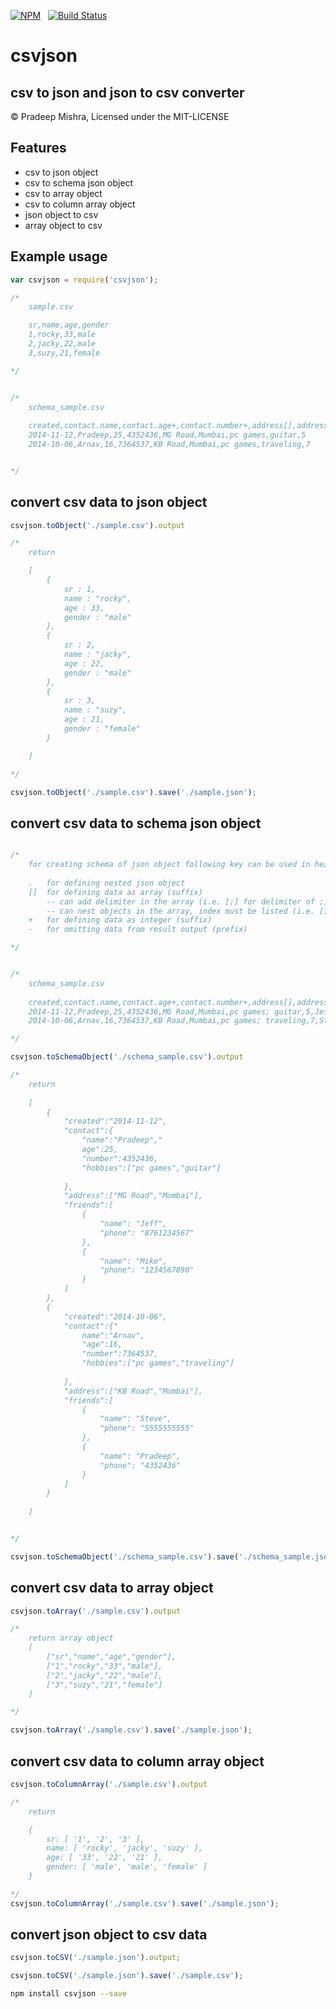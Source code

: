 [![NPM](https://nodei.co/npm/csvjson.svg?downloads=true&downloadRank=true)](https://nodei.co/npm/csvjson/)&nbsp;&nbsp;
[![Build Status](https://travis-ci.org/pradeep-mishra/csvjson.svg?branch=master)](https://travis-ci.org/pradeep-mishra/csvjson)

csvjson
=======

csv to json and json to csv converter
-------------------------------------

&copy; Pradeep Mishra, Licensed under the MIT-LICENSE



Features
--------

* csv to json object
* csv to schema json object
* csv to array object
* csv to column array object
* json object to csv
* array object to csv
 


Example usage
-------------

```javascript
var csvjson = require('csvjson');

/*
    sample.csv

    sr,name,age,gender
    1,rocky,33,male
    2,jacky,22,male
    3,suzy,21,female

*/


/*
    schema_sample.csv
   
    created,contact.name,contact.age+,contact.number+,address[],address[],contact.hobbies[],contact.hobbies[],-id
    2014-11-12,Pradeep,25,4352436,MG Road,Mumbai,pc games,guitar,5
    2014-10-06,Arnav,16,7364537,KB Road,Mumbai,pc games,traveling,7


*/
```

convert csv data to json object 
----------------------------------------
```javascript
csvjson.toObject('./sample.csv').output

/*
	return 

	[
		{
			sr : 1,
			name : "rocky",
			age : 33,
			gender : "male"
		},
		{
			sr : 2,
			name : "jacky",
			age : 22,
			gender : "male"
		},
		{
			sr : 3,
			name : "suzy",
			age : 21,
			gender : "female"
		}

	]

*/

csvjson.toObject('./sample.csv').save('./sample.json');

```
convert csv data to schema json object 
-----------------------------------------------
```javascript

/*
    for creating schema of json object following key can be used in header of csv file:
    
    .   for defining nested json object
    []  for defining data as array (suffix)
        -- can add delimiter in the array (i.e. [;] for delimiter of ;)
        -- can nest objects in the array, index must be listed (i.e. [1] for index 1)
    +   for defining data as integer (suffix)
    -   for omitting data from result output (prefix)

*/


/*
    schema_sample.csv
   
    created,contact.name,contact.age+,contact.number+,address[],address[],contact.hobbies[;],-id,friends[0].name,friends[0].phone,friends[1].name,friends[1].phone
    2014-11-12,Pradeep,25,4352436,MG Road,Mumbai,pc games; guitar,5,Jeff,8761234567,Mike,1234567890
    2014-10-06,Arnav,16,7364537,KB Road,Mumbai,pc games; traveling,7,Steve,555555555,Pradeep,4352436

*/

csvjson.toSchemaObject('./schema_sample.csv').output

/*
    return
    
    [
        {
            "created":"2014-11-12",
            "contact":{
                "name":"Pradeep","
                age":25,
                "number":4352436,
                "hobbies":["pc games","guitar"]
                
            },
            "address":["MG Road","Mumbai"],
            "friends":[
                {
                    "name": "Jeff",
                    "phone": "8761234567"
                },
                {
                    "name": "Mike",
                    "phone": "1234567890"
                }
            ]
        },
        {
            "created":"2014-10-06",
            "contact":{"
                name":"Arnav",
                "age":16,
                "number":7364537,
                "hobbies":["pc games","traveling"]
                
            },
            "address":["KB Road","Mumbai"],
            "friends":[
                {
                    "name": "Steve",
                    "phone": "5555555555"
                },
                {
                    "name": "Pradeep",
                    "phone": "4352436"
                }
            ]
        }
        
    ]


*/

csvjson.toSchemaObject('./schema_sample.csv').save('./schema_sample.json');

```
convert csv data to array object
-----------------------------------------
```javascript
csvjson.toArray('./sample.csv').output

/*
	return array object
	[
		["sr","name","age","gender"],
		["1","rocky","33","male"],
		["2","jacky","22","male"],
		["3","suzy","21","female"]
	]

*/

csvjson.toArray('./sample.csv').save('./sample.json');

```
convert csv data to column array object
---------------------------------------
```javascript
csvjson.toColumnArray('./sample.csv').output

/*
	return 

	{ 
	    sr: [ '1', '2', '3' ],
        name: [ 'rocky', 'jacky', 'suzy' ],
        age: [ '33', '22', '21' ],
        gender: [ 'male', 'male', 'female' ] 
	}

*/
csvjson.toColumnArray('./sample.csv').save('./sample.json');


```
convert json object to csv data
-------------------------------
```javascript
csvjson.toCSV('./sample.json').output;

csvjson.toCSV('./sample.json').save('./sample.csv');

```

```bash
npm install csvjson --save
```
